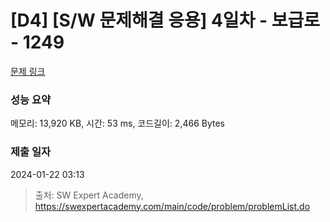 # [D4] [S/W 문제해결 응용] 4일차 - 보급로 - 1249 

[문제 링크](https://swexpertacademy.com/main/code/problem/problemDetail.do?contestProbId=AV15QRX6APsCFAYD) 

### 성능 요약

메모리: 13,920 KB, 시간: 53 ms, 코드길이: 2,466 Bytes

### 제출 일자

2024-01-22 03:13



> 출처: SW Expert Academy, https://swexpertacademy.com/main/code/problem/problemList.do